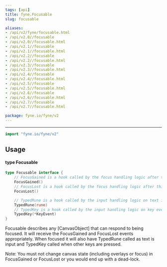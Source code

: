 ```yaml
---
tags: [api]
title: fyne.Focusable
slug: focusable

aliases:
- /api/v2/fyne/focusable.html
- /api/v2.0//focusable
- /api/v2.0//focusable.html
- /api/v2.1//focusable
- /api/v2.1//focusable.html
- /api/v2.2//focusable
- /api/v2.2//focusable.html
- /api/v2.3//focusable
- /api/v2.3//focusable.html
- /api/v2.4//focusable
- /api/v2.4//focusable.html
- /api/v2.5//focusable
- /api/v2.5//focusable.html
- /api/v2.6//focusable
- /api/v2.6//focusable.html
- /api/v2.7//focusable
- /api/v2.7//focusable.html

package: fyne.io/fyne/v2
---
```



---
```go
import "fyne.io/fyne/v2"
```

## Usage

#### type Focusable

```go
type Focusable interface {
	// FocusGained is a hook called by the focus handling logic after this object gained the focus.
	FocusGained()
	// FocusLost is a hook called by the focus handling logic after this object lost the focus.
	FocusLost()

	// TypedRune is a hook called by the input handling logic on text input events if this object is focused.
	TypedRune(rune)
	// TypedKey is a hook called by the input handling logic on key events if this object is focused.
	TypedKey(*KeyEvent)
}
```

Focusable describes any [CanvasObject] that can respond to being focused. It will receive the FocusGained and FocusLost events appropriately. When focused it will also have TypedRune called as text is input and TypedKey called when other keys are pressed.

Note: You must not change canvas state (including overlays or focus) in FocusGained or FocusLost or you would end up with a dead-lock.

